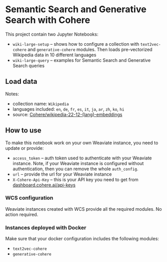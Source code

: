 # Semantic Search and Generative Search with Cohere

This project contain two Jupyter Notebooks:
* `wiki-large-setup` – shows how to configure a collection with `text2vec-cohere` and `generative-cohere` modules. Then loads pre-vectorized Wikipedia data in 10 different languages
* `wiki-large-query` – examples for Semantic Search and Generative Search queries

## Load data

Notes:
* collection name: `Wikipedia`
* languages included: `en`, `de`, `fr`, `es`, `it`, `ja`, `ar`, `zh`, `ko`, `hi`
* source: [Cohere/wikipedia-22-12-(lang)-embeddings](https://huggingface.co/Cohere)


## How to use

To make this notebook work on your own Weaviate instance, you need to update or provide:
- `access_token` – auth token used to authenticate with your Weaviate instance. Note, if your Weaviate instance is configured without authentication, then you can remove the whole `auth_config`.
- `url` – provide the url for your Weaviate instance
- `X-Cohere-Api-Key` – this is your API key you need to get from [dashboard.cohere.ai/api-keys](https://dashboard.cohere.ai/api-keys)

### WCS configuration
Weaviate instances created with WCS provide all the required modules. No action required.

### Instances deployed with Docker
Make sure that your docker configuration includes the following modules:
* `text2vec-cohere`
* `generative-cohere`